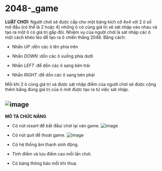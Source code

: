 ﻿# 2048-_game
**LUẬT CHƠI:**
Người chơi sẽ được cấp cho một bảng kích cỡ 4x4 với 2 ô số mở đầu (có thể là 2 hoặc 4) những ô có cùng giá trị sẽ sát nhập vào nhau và tạo ra một ô có giá trị gấp đôi. Nhiệm vụ của người chơi là sát nhập các ô một cách khéo léo để tạo ra ô chiến thắng 2048. Bằng cách:

* Nhấn *UP* :dồn các ô lên phía trên

* Nhấn *DOWN* :dồn các ô xuống phía dưới

* Nhấn *LEFT* :để dồn các ô sang bên trái

* Nhấn *RIGHT* :để dồn các ô sang bên phải

Mỗi khi 2 ô cùng giá trị và được sát nhập điểm của người chơi sẽ được cộng thêm bằng đúng giá trị của ô mới được tạo ra từ việc sát nhập.

![image](https://user-images.githubusercontent.com/125036596/231375440-1082a946-4cbf-4773-8cc5-67473bc3137d.png)
---

**MÔ TẢ CHỨC NĂNG**

* Có nút *resart* để bắt đầu/ chơi lại ván game. ![image](https://user-images.githubusercontent.com/125036596/231376470-cbec0248-d52f-4234-8647-804f0f9c1044.png) 

* Có nút *quit* để thoát game. ![image](https://user-images.githubusercontent.com/125036596/231376607-df5b4916-fc0e-47c3-8d56-4daf2c738534.png)

* Có hệ thống âm thanh sinh động.

* Tính điểm và lưu điểm cao mỗi lần chơi.

* Có bảng thông báo mỗi khi thua.
